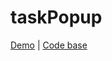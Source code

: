 # taskPopup
[Demo](https://bordun2022.github.io/taskPopup) |
[Code base](https://github.com/bordun2022/taskPopup)

